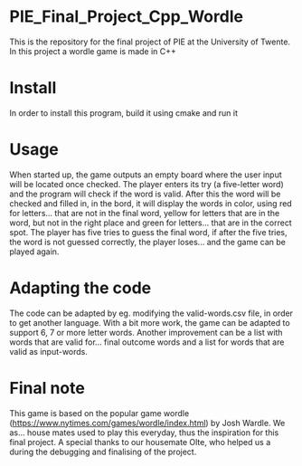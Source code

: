 # PIE_Final_Project_Cpp_Wordle
This is the repository for the final project of PIE at the University of Twente. In this project a wordle game is made in C++

# Install
In order to install this program, build it using cmake and run it

# Usage
When started up, the game outputs an empty board where the user input will be located once checked.
The player enters its try (a five-letter word) and the program will check if the word is valid.
After this the word will be checked and filled in, in the bord, it will display the words in color, using red for letters...
that are not in the final word, yellow for letters that are in the word, but not in the right place and green for letters...
that are in the correct spot.
The player has five tries to guess the final word, if after the five tries, the word is not guessed correctly, the player loses...
and the game can be played again.

# Adapting the code
The code can be adapted by eg. modifying the valid-words.csv file, in order to get another language. With a bit more work,
the game can be adapted to support 6, 7 or more letter words. Another improvement can be a list with words that are valid for...
final outcome words and a list for words that are valid as input-words.

# Final note
This game is based on the popular game wordle (https://www.nytimes.com/games/wordle/index.html) by Josh Wardle. We as...
house mates used to play this everyday, thus the inspiration for this final project.
A special thanks to our housemate Olte, who helped us a during the debugging and finalising of the project.